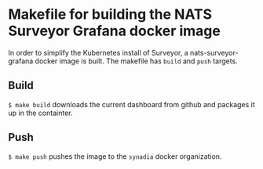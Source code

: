 # Makefile for building the NATS Surveyor Grafana docker image

In order to simplify the Kubernetes install of Surveyor, a nats-surveyor-grafana
docker image is built.  The makefile has `build` and `push` targets.

## Build

`$ make build` downloads the current dashboard from github and packages it up
in the containter.

## Push

`$ make push` pushes the image to the `synadia` docker organization.

